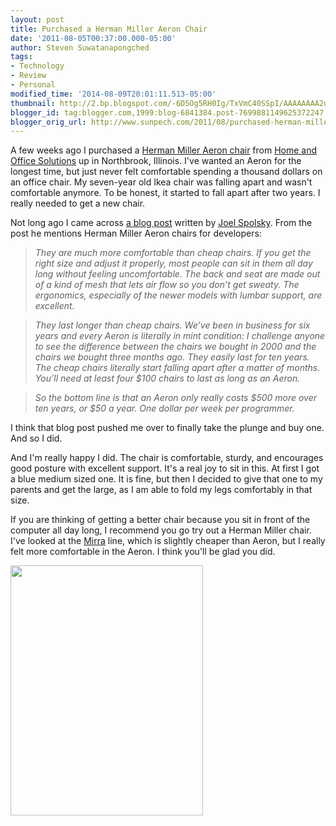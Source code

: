 ```yaml
---
layout: post
title: Purchased a Herman Miller Aeron Chair
date: '2011-08-05T00:37:00.000-05:00'
author: Steven Suwatanapongched
tags:
- Technology
- Review
- Personal
modified_time: '2014-08-09T20:01:11.513-05:00'
thumbnail: http://2.bp.blogspot.com/-6D5Og5RH0Ig/TxVmC40SSpI/AAAAAAAA2os/kWZWK6GL8y4/s72-c/JfGCq.jpeg
blogger_id: tag:blogger.com,1999:blog-6841384.post-7699881149625372247
blogger_orig_url: http://www.sunpech.com/2011/08/purchased-herman-miller-aeron-chair.html
---
```


A few weeks ago I purchased a <a href="http://hermanmiller.com/Products/Aeron-Chairs">Herman Miller Aeron chair</a> from <a href="http://www.homeofficesolutions.com/">Home and Office Solutions</a> up in Northbrook, Illinois. I've wanted an Aeron for the longest time, but just never felt comfortable spending a thousand dollars on an office chair. My seven-year old Ikea chair was falling apart and wasn't comfortable anymore. To be honest, it started to fall apart after two years. I really needed to get a new chair.

Not long ago I came across <a href="http://www.joelonsoftware.com/articles/FieldGuidetoDevelopers.html" title="A Field Guide to Developers">a blog post</a> written by <a href="https://twitter.com/#!/spolsky">Joel Spolsky</a>. From the post he mentions Herman Miller Aeron chairs for developers:

<blockquote class="tr_bq">
<i>They are much more comfortable than cheap chairs. If you get the right size and adjust it properly, most people can sit in them all day long without feeling uncomfortable. The back and seat are made out of a kind of mesh that lets air flow so you don’t get sweaty. The ergonomics, especially of the newer models with lumbar support, are excellent.</i>
</blockquote>
<blockquote class="tr_bq">
<i>They last longer than cheap chairs. We’ve been in business for six years and every Aeron is literally in mint condition: I challenge anyone to see the difference between the chairs we bought in 2000 and the chairs we bought three months ago. They easily last for ten years. The cheap chairs literally start falling apart after a matter of months. You’ll need at least four $100 chairs to last as long as an Aeron. </i>
</blockquote>

<blockquote class="tr_bq">
<i>So the bottom line is that an Aeron only really costs $500 more over ten years, or $50 a year. One dollar per week per programmer.</i>
</blockquote>

I think that blog post pushed me over to finally take the plunge and buy one. And so I did.

And I'm really happy I did. The chair is comfortable, sturdy, and encourages good posture with excellent support. It's a real joy to sit in this. At first I got a blue medium sized one. It is fine, but then I decided to give that one to my parents and get the large, as I am able to fold my legs comfortably in that size.

If you are thinking of getting a better chair because you sit in front of the computer all day long, I recommend you go try out a Herman Miller chair. I've looked at the <a href="http://hermanmiller.com/Products/Mirra-Chairs">Mirra</a> line, which is slightly cheaper than Aeron, but I really felt more comfortable in the Aeron. I think you'll be glad you did.

<img border="0" src="http://2.bp.blogspot.com/-6D5Og5RH0Ig/TxVmC40SSpI/AAAAAAAA2os/kWZWK6GL8y4/s320/JfGCq.jpeg" height="400" width="308" />